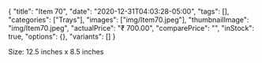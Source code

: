 {
    "title": "Item 70",
    "date": "2020-12-31T04:03:28-05:00",
    "tags": [],
    "categories": ["Trays"],
    "images": ["img/Item70.jpeg"],
    "thumbnailImage": "img/Item70.jpeg",
    "actualPrice": "₹ 700.00",
    "comparePrice": "",
    "inStock": true,
    "options": {},
    "variants": []
}


Size: 12.5 inches x 8.5 inches
